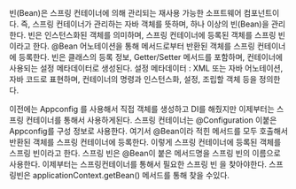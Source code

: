빈(Bean)은 스프링 컨테이너에 의해 관리되는 재사용 가능한 소프트웨어 컴포넌트이다.
즉, 스프링 컨테이너가 관리하는 자바 객체를 뜻하며, 하나 이상의 빈(Bean)을 관리한다.
빈은 인스턴스화된 객체를 의미하며, 스프링 컨테이너에 등록된 객체를 스프링 빈이라고 한다.
@Bean 어노테이션을 통해 메서드로부터 반환된 객체를 스프링 컨테이너에 등록한다.
빈은 클래스의 등록 정보, Getter/Setter 메서드를 포함하며, 컨테이너에 사용되는 설정 메타데이터로 생성된다.
설정 메타데이터 : XML 또는 자바 어노테이션, 자바 코드로 표현하며, 컨테이너의 명령과 인스턴스화, 설정, 조립할 객체 등을 정의한다.


이전에는 Appconfig 를 사용해서 직접 객체를 생성하고 DI를 해줬지만 이제부터는 스프링
컨테이너를 통해서 사용하게된다.
스프링 컨테이너는 @Configuration 이붙은 Appconfig를 구성 정보로 사용한다. 여기서 
@Bean이라 적힌 메서드를 모두 호출해서 반환된 객체를 스프링 컨테이너에 등록한다. 이렇게 스프링 컨테이너에 등록된 객체를 스프링
빈이라고 한다.
스프링 빈은 @Bean이 붙은 메서드명을 스프링 빈의 이름으로 사용한다. 
이제부터는 스프링컨테이너를 통해서 필요한 스프링 빈 을 찾아야한다. 스프링빈은 applicationContext.getBean() 메서드를 통해 찾을 수있다.

